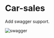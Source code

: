# Car-sales

Add swagger support.

![swagger](https://user-images.githubusercontent.com/57188292/70100427-f6ea9a00-1631-11ea-9464-9f0c382283fb.jpg)
